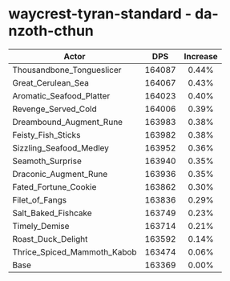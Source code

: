 # waycrest-tyran-standard - da-nzoth-cthun
| Actor | DPS | Increase |
|---|:---:|:---:|
|Thousandbone_Tongueslicer|164087|0.44%|
|Great_Cerulean_Sea|164067|0.43%|
|Aromatic_Seafood_Platter|164023|0.40%|
|Revenge_Served_Cold|164006|0.39%|
|Dreambound_Augment_Rune|163983|0.38%|
|Feisty_Fish_Sticks|163982|0.38%|
|Sizzling_Seafood_Medley|163952|0.36%|
|Seamoth_Surprise|163940|0.35%|
|Draconic_Augment_Rune|163936|0.35%|
|Fated_Fortune_Cookie|163862|0.30%|
|Filet_of_Fangs|163836|0.29%|
|Salt_Baked_Fishcake|163749|0.23%|
|Timely_Demise|163714|0.21%|
|Roast_Duck_Delight|163592|0.14%|
|Thrice_Spiced_Mammoth_Kabob|163474|0.06%|
|Base|163369|0.00%|
